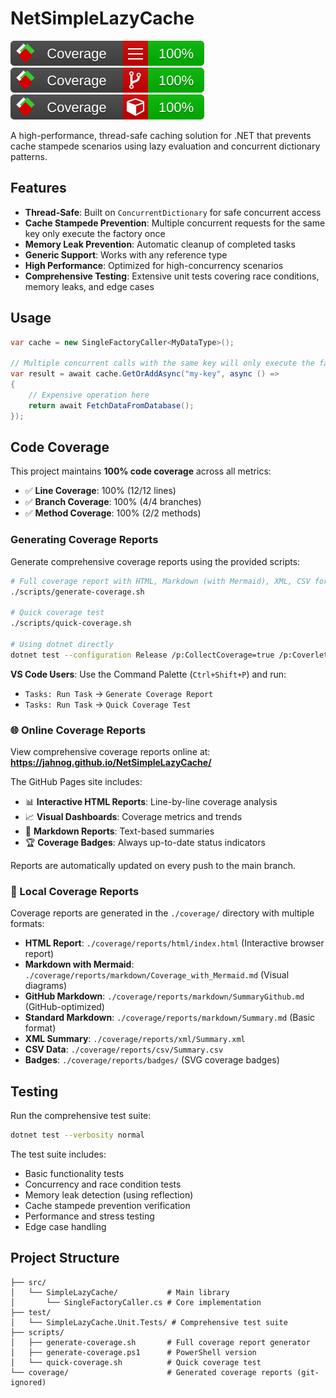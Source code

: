 # NetSimpleLazyCache

[![Line Coverage](badge_linecoverage.svg)](https://jahnog.github.io/NetSimpleLazyCache/) [![Branch Coverage](badge_branchcoverage.svg)](https://jahnog.github.io/NetSimpleLazyCache/) [![Method Coverage](badge_methodcoverage.svg)](https://jahnog.github.io/NetSimpleLazyCache/)

A high-performance, thread-safe caching solution for .NET that prevents cache stampede scenarios using lazy evaluation and concurrent dictionary patterns.

## Features

- **Thread-Safe**: Built on `ConcurrentDictionary` for safe concurrent access
- **Cache Stampede Prevention**: Multiple concurrent requests for the same key only execute the factory once
- **Memory Leak Prevention**: Automatic cleanup of completed tasks
- **Generic Support**: Works with any reference type
- **High Performance**: Optimized for high-concurrency scenarios
- **Comprehensive Testing**: Extensive unit tests covering race conditions, memory leaks, and edge cases

## Usage

```csharp
var cache = new SingleFactoryCaller<MyDataType>();

// Multiple concurrent calls with the same key will only execute the factory once
var result = await cache.GetOrAddAsync("my-key", async () =>
{
    // Expensive operation here
    return await FetchDataFromDatabase();
});
```

## Code Coverage

This project maintains **100% code coverage** across all metrics:

- ✅ **Line Coverage**: 100% (12/12 lines)
- ✅ **Branch Coverage**: 100% (4/4 branches)  
- ✅ **Method Coverage**: 100% (2/2 methods)

### Generating Coverage Reports

Generate comprehensive coverage reports using the provided scripts:

```bash
# Full coverage report with HTML, Markdown (with Mermaid), XML, CSV formats
./scripts/generate-coverage.sh

# Quick coverage test
./scripts/quick-coverage.sh

# Using dotnet directly
dotnet test --configuration Release /p:CollectCoverage=true /p:CoverletOutputFormat=cobertura
```

**VS Code Users**: Use the Command Palette (`Ctrl+Shift+P`) and run:
- `Tasks: Run Task` → `Generate Coverage Report`
- `Tasks: Run Task` → `Quick Coverage Test`

### 🌐 Online Coverage Reports

View comprehensive coverage reports online at: **https://jahnog.github.io/NetSimpleLazyCache/**

The GitHub Pages site includes:
- 📊 **Interactive HTML Reports**: Line-by-line coverage analysis
- 📈 **Visual Dashboards**: Coverage metrics and trends  
- 📝 **Markdown Reports**: Text-based summaries
- 🏆 **Coverage Badges**: Always up-to-date status indicators

Reports are automatically updated on every push to the main branch.

### 📁 Local Coverage Reports

Coverage reports are generated in the `./coverage/` directory with multiple formats:
- **HTML Report**: `./coverage/reports/html/index.html` (Interactive browser report)
- **Markdown with Mermaid**: `./coverage/reports/markdown/Coverage_with_Mermaid.md` (Visual diagrams)
- **GitHub Markdown**: `./coverage/reports/markdown/SummaryGithub.md` (GitHub-optimized)
- **Standard Markdown**: `./coverage/reports/markdown/Summary.md` (Basic format)
- **XML Summary**: `./coverage/reports/xml/Summary.xml`
- **CSV Data**: `./coverage/reports/csv/Summary.csv`
- **Badges**: `./coverage/reports/badges/` (SVG coverage badges)

## Testing

Run the comprehensive test suite:

```bash
dotnet test --verbosity normal
```

The test suite includes:
- Basic functionality tests
- Concurrency and race condition tests
- Memory leak detection (using reflection)
- Cache stampede prevention verification
- Performance and stress testing
- Edge case handling

## Project Structure

```
├── src/
│   └── SimpleLazyCache/           # Main library
│       └── SingleFactoryCaller.cs # Core implementation
├── test/
│   └── SimpleLazyCache.Unit.Tests/ # Comprehensive test suite
├── scripts/
│   ├── generate-coverage.sh       # Full coverage report generator
│   ├── generate-coverage.ps1      # PowerShell version
│   └── quick-coverage.sh          # Quick coverage test
└── coverage/                      # Generated coverage reports (git-ignored)
```
